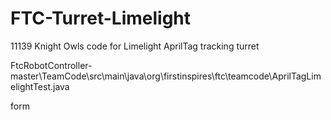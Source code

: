 # FTC-Turret-Limelight
11139 Knight Owls code for Limelight AprilTag tracking turret


FtcRobotController-master\TeamCode\src\main\java\org\firstinspires\ftc\teamcode\AprilTagLimelightTest.java

form